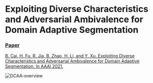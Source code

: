# Exploiting Diverse Characteristics and Adversarial Ambivalence for Domain Adaptive Segmentation

### [Paper](https://arxiv.org/pdf/2012.05608.pdf)
[B. Cai, H. Fu, R. Jia, B. Zhao, H. Li, and Y. Xu. Exploiting Diverse Characteristics and Adversarial Ambivalence for Domain Adaptive Segmentation. In AAAI 2021.](https://arxiv.org/pdf/2012.05608.pdf)

![DCAA-overview](./DCAA-overview.png)